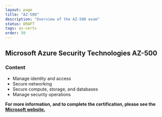 ```yaml
---
layout: page
title: "AZ-500"
description: "Overview of the AZ-500 exam"
status: DRAFT
tags: az-certs
order: 50
---
```

## Microsoft Azure Security Technologies AZ-500

### Content

- Manage identity and access
- Secure networking
- Secure compute, storage, and databases
- Manage security operations

**For more information, and to complete the certification, please see the [Microsoft website.][az-500]**

[az-500]: https://learn.microsoft.com/en-gb/credentials/certifications/exams/az-500/
